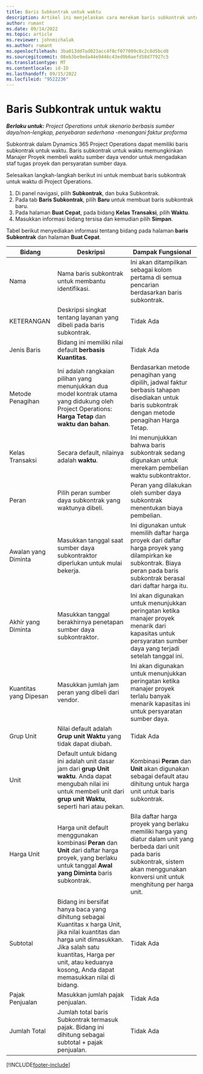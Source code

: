 ```yaml
---
title: Baris Subkontrak untuk waktu
description: Artikel ini menjelaskan cara merekam baris subkontrak untuk waktu dan mencatat pembelian waktu dari vendor.
author: rumant
ms.date: 09/14/2022
ms.topic: article
ms.reviewer: johnmichalak
ms.author: rumant
ms.openlocfilehash: 3ba013dd7ad023acc4f0cf077099c8c2c8d5bcd8
ms.sourcegitcommit: 08eb3be9eda44e9446c43ed9b6aefd58d77927c5
ms.translationtype: MT
ms.contentlocale: id-ID
ms.lasthandoff: 09/15/2022
ms.locfileid: "9522236"
---
```

# <a name="subcontract-lines-for-time"></a>Baris Subkontrak untuk waktu

_**Berlaku untuk:** Project Operations untuk skenario berbasis sumber daya/non-lengkap, penyebaran sederhana -menangani faktur proforma_

Subkontrak dalam Dynamics 365 Project Operations dapat memiliki baris subkontrak untuk waktu. Baris subkontrak untuk waktu memungkinkan Manajer Proyek membeli waktu sumber daya vendor untuk mengadakan staf tugas proyek dan persyaratan sumber daya.

Selesaikan langkah-langkah berikut ini untuk membuat baris subkontrak untuk waktu di Project Operations.

1. Di panel navigasi, pilih **Subkontrak**, dan buka Subkontrak.
2. Pada tab **Baris Subkontrak**, pilih **Baru** untuk membuat baris subkontrak baru.
3. Pada halaman **Buat Cepat**, pada bidang **Kelas Transaksi**, pilih **Waktu**.
4. Masukkan informasi bidang tersisa dan kemudian pilih **Simpan**.

  Tabel berikut menyediakan informasi tentang bidang pada halaman **baris Subkontrak** dan halaman **Buat Cepat**.

| **Bidang** | **Deskripsi** | **Dampak Fungsional** |
| --- | --- | --- |
| Nama | Nama baris subkontrak untuk membantu identifikasi. | Ini akan ditampilkan sebagai kolom pertama di semua pencarian berdasarkan baris subkontrak. |
| KETERANGAN | Deskripsi singkat tentang layanan yang dibeli pada baris subkontrak. |Tidak Ada |
| Jenis Baris |   Bidang ini memiliki nilai default **berbasis Kuantitas**.| Tidak Ada |
| Metode Penagihan | Ini adalah rangkaian pilihan yang menunjukkan dua model kontrak utama yang didukung oleh Project Operations: **Harga Tetap** dan **waktu dan bahan**. | Berdasarkan metode penagihan yang dipilih, jadwal faktur berbasis tahapan disediakan untuk baris subkontrak dengan metode penagihan Harga Tetap. |
| Kelas Transaksi | Secara default, nilainya adalah **waktu**. | Ini menunjukkan bahwa baris subkontrak sedang digunakan untuk merekam pembelian waktu subkontraktor. |
| Peran | Pilih peran sumber daya subkontrak yang waktunya dibeli. | Peran yang dilakukan oleh sumber daya subkontrak menentukan biaya pembelian. |
| Awalan yang Diminta | Masukkan tanggal saat sumber daya subkontraktor diperlukan untuk mulai bekerja. | Ini digunakan untuk memilih daftar harga proyek dari daftar harga proyek yang dilampirkan ke subkontrak. Biaya peran pada baris subkontrak berasal dari daftar harga itu. |
| Akhir yang Diminta | Masukkan tanggal berakhirnya penetapan sumber daya subkontraktor. | Ini akan digunakan untuk menunjukkan peringatan ketika manajer proyek menarik dari kapasitas untuk persyaratan sumber daya yang terjadi setelah tanggal ini. |
| Kuantitas yang Dipesan | Masukkan jumlah jam peran yang dibeli dari vendor. | Ini akan digunakan untuk menunjukkan peringatan ketika manajer proyek terlalu banyak menarik kapasitas ini untuk persyaratan sumber daya. |
| Grup Unit | Nilai default adalah **Grup unit Waktu** yang tidak dapat diubah. | Tidak Ada|
| Unit | Default untuk bidang ini adalah unit dasar jam dari **grup Unit waktu**. Anda dapat mengubah nilai ini untuk membeli unit dari **grup unit Waktu**, seperti hari atau pekan. | Kombinasi **Peran** dan **Unit** akan digunakan sebagai default atau dihitung untuk harga unit untuk baris subkontrak. |
| Harga Unit | Harga unit default menggunakan kombinasi **Peran** dan **Unit** dari daftar harga proyek, yang berlaku untuk tanggal **Awal yang Diminta** baris subkontrak. | Bila daftar harga proyek yang berlaku memiliki harga yang diatur dalam unit yang berbeda dari unit pada baris subkontrak, sistem akan menggunakan konversi unit untuk menghitung per harga unit. |
| Subtotal |    Bidang ini bersifat hanya baca yang dihitung sebagai Kuantitas x harga Unit, jika nilai kuantitas dan harga unit dimasukkan. Jika salah satu kuantitas, Harga per unit, atau keduanya kosong, Anda dapat memasukkan nilai di bidang. | Tidak Ada|
| Pajak Penjualan |   Masukkan jumlah pajak penjualan. |Tidak Ada |
| Jumlah Total | Jumlah total baris Subkontrak termasuk pajak. Bidang ini dihitung sebagai subtotal + pajak penjualan.|Tidak Ada |

[!INCLUDE[footer-include](../../includes/footer-banner.md)]
